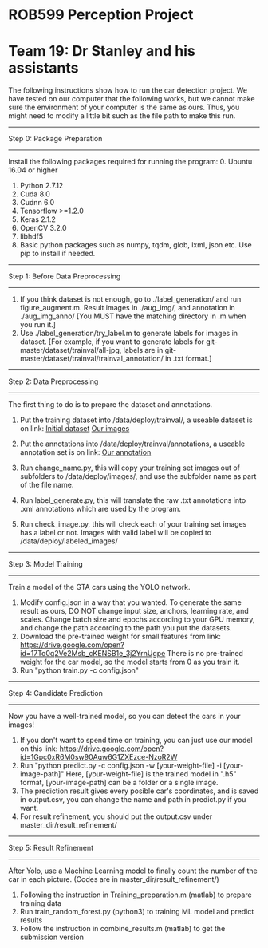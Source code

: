 # ROB599 Perception Project
# Team 19: Dr Stanley and his assistants
The following instructions show how to run the car detection project. We have tested on our computer that the following works, but we cannot make sure the environment of your computer is the same as ours. Thus, you might need to modify a little bit such as the file path to make this run.

***************************
Step 0: Package Preparation
***************************
Install the following packages required for running the program:
0. Ubuntu 16.04 or higher
1. Python 2.7.12
2. Cuda 8.0
3. Cudnn 6.0
4. Tensorflow >=1.2.0
5. Keras 2.1.2
6. OpenCV 3.2.0
7. libhdf5
8. Basic python packages such as numpy, tqdm, glob, lxml, json etc. Use pip to install if needed.

***************************
Step 1: Before Data Preprocessing
***************************
1. If you think dataset is not enough, go to ./label_generation/ and run figure_augment.m. Result images in ./aug_img/, and annotation in ./aug_img_anno/
[You MUST have the matching directory in .m when you run it.]
2. Use ./label_generation/try_label.m to generate labels for images in dataset. 
[For example, if you want to generate labels for git-master/dataset/trainval/all-jpg, labels are in git-master/dataset/trainval/trainval_annotation/ in .txt format.]

**************************
Step 2: Data Preprocessing
**************************
The first thing to do is to prepare the dataset and annotations.
1. Put the training dataset into /data/deploy/trainval/, a useable dataset is on link: 
    [Initial dataset](http://umich.edu/~fcav/rob599_dataset_deploy.zip)
    [Our images](https://drive.google.com/open?id=12P386OeNPXWlFitftNmgkzMbRzzRe8lC)
    
2. Put the annotations into /data/deploy/trainval/annotations, a useable annotation set is on link: 
[Our annotation](https://drive.google.com/open?id=1jiZU7EynxJzaKo4V9dPSNHcmZtksZ0f5)
3. Run change_name.py, this will copy your training set images out of subfolders to /data/deploy/images/, and use the subfolder name as part of the file name.
4. Run label_generate.py, this will translate the raw .txt annotations into .xml annotations which are used by the program.
5. Run check_image.py, this will check each of your training set images has a label or not. Images with valid label will be copied to /data/deploy/labeled_images/

**********************
Step 3: Model Training
**********************
Train a model of the GTA cars using the YOLO network.
1. Modify config.json in a way that you wanted. To generate the same result as ours, DO NOT change input size, anchors, learning rate, and scales. Change batch size and epochs according to your GPU memory, and change the path according to the path you put the datasets.
2. Download the pre-trained weight for small features from link:
https://drive.google.com/open?id=17To0q2Ve2Msb_cKENSB1e_3j2YrnUgpe
There is no pre-trained weight for the car model, so the model starts from 0 as you train it.
3. Run "python train.py -c config.json"

****************************
Step 4: Candidate Prediction
****************************
Now you have a well-trained model, so you can detect the cars in your images!
1. If you don't want to spend time on training, you can just use our model on this link: https://drive.google.com/open?id=1Gpc0xR6M0sw90Aqw6G1ZXEzce-NzoR2W
2. Run "python predict.py -c config.json -w [your-weight-file] -i [your-image-path]"
Here, [your-weight-file] is the trained model in ".h5" format, [your-image-path] can be a folder or a single image.
3. The prediction result gives every posible car's coordinates, and is saved in output.csv, you can change the name and path in predict.py if you want.
4. For result refinement, you should put the output.csv under master_dir/result_refinement/

*************************
Step 5: Result Refinement
*************************
After Yolo, use a Machine Learning model to finally count the number of the car in each picture. (Codes are in master_dir/result_refinement/)
1. Following the instruction in Training_preparation.m (matlab) to prepare training data
2. Run train_random_forest.py (python3) to training ML model and predict results
3. Follow the instruction in combine_results.m (matlab) to get the submission version